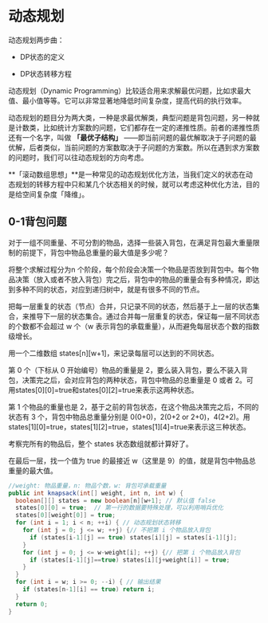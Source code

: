 # 动态规划

动态规划两步曲：

* DP状态的定义

* DP状态转移方程

动态规划（Dynamic Programming）比较适合用来求解最优问题，比如求最大值、最小值等等。它可以非常显著地降低时间复杂度，提高代码的执行效率。

动态规划的题目分为两大类，一种是求最优解类，典型问题是背包问题，另一种就是计数类，比如统计方案数的问题，它们都存在一定的递推性质。前者的递推性质还有一个名字，叫做 **「最优子结构」** ——即当前问题的最优解取决于子问题的最优解，后者类似，当前问题的方案数取决于子问题的方案数。所以在遇到求方案数的问题时，我们可以往动态规划的方向考虑。

**「滚动数组思想」**是一种常见的动态规划优化方法，当我们定义的状态在动态规划的转移方程中只和某几个状态相关的时候，就可以考虑这种优化方法，目的是给空间复杂度「降维」。



## 0-1背包问题

对于一组不同重量、不可分割的物品，选择一些装入背包，在满足背包最大重量限制的前提下，背包中物品总重量的最大值是多少呢？

将整个求解过程分为n 个阶段，每个阶段会决策一个物品是否放到背包中。每个物品决策（放入或者不放入背包）完之后，背包中的物品的重量会有多种情况，即达到多种不同的状态，对应到递归树中，就是有很多不同的节点。

把每一层重复的状态（节点）合并，只记录不同的状态，然后基于上一层的状态集合，来推导下一层的状态集合。通过合并每一层重复的状态，保证每一层不同状态的个数都不会超过 w 个（w 表示背包的承载重量），从而避免每层状态个数的指数级增长。

用一个二维数组 states\[n][w+1]，来记录每层可以达到的不同状态。

第 0 个（下标从 0 开始编号）物品的重量是 2，要么装入背包，要么不装入背包，决策完之后，会对应背包的两种状态，背包中物品的总重量是 0 或者 2。可用states\[0][0]=true和states\[0][2]=true来表示这两种状态。

第 1 个物品的重量也是 2，基于之前的背包状态，在这个物品决策完之后，不同的状态有 3 个，背包中物品总重量分别是 0(0+0)，2(0+2 or 2+0)，4(2+2)。用states\[1][0]=true，states\[1][2]=true，states\[1][4]=true来表示这三种状态。

考察完所有的物品后，整个 states 状态数组就都计算好了。

在最后一层，找一个值为 true 的最接近 w（这里是 9）的值，就是背包中物品总重量的最大值。

```java
//weight: 物品重量，n: 物品个数，w: 背包可承载重量
public int knapsack(int[] weight, int n, int w) {
  boolean[][] states = new boolean[n][w+1]; // 默认值 false
  states[0][0] = true;  // 第一行的数据要特殊处理，可以利用哨兵优化
  states[0][weight[0]] = true;
  for (int i = 1; i < n; ++i) { // 动态规划状态转移
    for (int j = 0; j <= w; ++j) {// 不把第 i 个物品放入背包
      if (states[i-1][j] == true) states[i][j] = states[i-1][j];
    }
    for (int j = 0; j <= w-weight[i]; ++j) {// 把第 i 个物品放入背包
      if (states[i-1][j]==true) states[i][j+weight[i]] = true;
    }
  }
  for (int i = w; i >= 0; --i) { // 输出结果
    if (states[n-1][i] == true) return i;
  }
  return 0;
}
```

